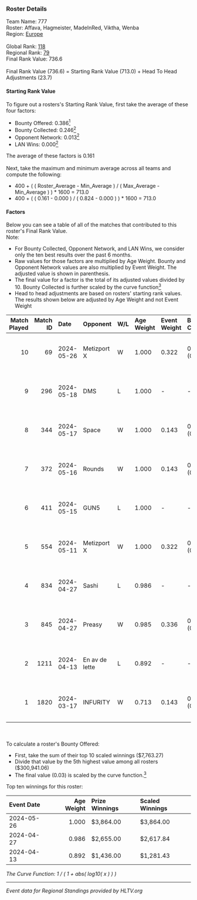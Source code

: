 ### Roster Details<br />
Team Name: 777<br />
Roster: Affava, Hagmeister, MadeInRed, Viktha, Wenba<br />
Region: [Europe]( ../standings_europe.md)<br />
<br />
Global Rank: [118](../standings_global.md)<br />
Regional Rank: [79]( ../standings_europe.md)<br />
Final Rank Value:  736.6<br />
<br />
Final Rank Value (736.6) = Starting Rank Value (713.0) + Head To Head Adjustments (23.7)<br />

#### Starting Rank Value<br />
To figure out a rosters's Starting Rank Value, first take the average of these four factors:<br />
- Bounty Offered: 0.386[<sup>1</sup>](#table2)
- Bounty Collected: 0.246[<sup>2</sup>](#table1)
- Opponent Network: 0.013[<sup>2</sup>](#table1)
- LAN Wins: 0.000[<sup>2</sup>](#table1)

The average of these factors is 0.161<br />
<br />
Next, take the maximum and minimum average across all teams and compute the following:<br />
- 400 + ( ( Roster_Average - Min_Average ) / ( Max_Average - Min_Average ) ) * 1600 = 713.0
- 400 + ( ( 0.161 - 0.000 ) / ( 0.824 - 0.000 ) ) * 1600 = 713.0


#### Factors<br />
Below you can see a table of all of the matches that contributed to this roster's Final Rank Value.<br />
Note:<br />

- For Bounty Collected, Opponent Network, and LAN Wins, we consider only the ten best results over the past 6 months.
- Raw values for those factors are multiplied by Age Weight. Bounty and Opponent Network values are also multiplied by Event Weight. The adjusted value is shown in parenthesis.
- The final value for a factor is the total of its adjusted values divided by 10. Bounty Collected is further scaled by the curve function[<sup>3</sup>](#curveFunction)
- Head to head adjustments are based on rosters' starting rank values. The results shown below are adjusted by Age Weight and not Event Weight
<span id="table1"></span><br />


| Match Played | Match ID | Date       | Opponent       | W/L | Age Weight | Event Weight | Bounty Collected | Opponent Network | LAN Wins  | H2H Adj. | Roster                                       |
| -: | -: | :- | :- | :- | :- | :- | :- | :- | :- | -: | :- |
|           10 |       69 | 2024-05-26 | Metizport X    | W   | 1.000      | 0.322        | 0.008 (0.002)    | 0.041 (0.013)    | 0 (0.000) |    12.31 | Affava, Hagmeister, MadeInRed, Viktha, Wenba |
|            9 |      296 | 2024-05-18 | DMS            | L   | 1.000      | -            | -                | -                | -         |   -14.50 | Affava, Hagmeister, MadeInRed, Viktha, Wenba |
|            8 |      344 | 2024-05-17 | Space          | W   | 1.000      | 0.143        | 0.007 (0.001)    | 0.437 (0.062)    | 0 (0.000) |    19.81 | Affava, Hagmeister, MadeInRed, Viktha, Wenba |
|            7 |      372 | 2024-05-16 | Rounds         | W   | 1.000      | 0.143        | 0.000 (0.000)    | 0.000 (0.000)    | 0 (0.000) |     4.42 | Affava, Hagmeister, MadeInRed, Viktha, Wenba |
|            6 |      411 | 2024-05-15 | GUN5           | L   | 1.000      | -            | -                | -                | -         |   -16.12 | Affava, Hagmeister, MadeInRed, Viktha, Wenba |
|            5 |      554 | 2024-05-11 | Metizport X    | W   | 1.000      | 0.322        | 0.008 (0.002)    | 0.041 (0.013)    | 0 (0.000) |    12.45 | Affava, Hagmeister, MadeInRed, Viktha, Wenba |
|            4 |      834 | 2024-04-27 | Sashi          | L   | 0.986      | -            | -                | -                | -         |    -2.38 | Affava, Hagmeister, MadeInRed, Viktha, Wenba |
|            3 |      845 | 2024-04-27 | Preasy         | W   | 0.985      | 0.336        | 0.008 (0.003)    | 0.122 (0.040)    | 0 (0.000) |    17.30 | Affava, Hagmeister, MadeInRed, Viktha, Wenba |
|            2 |     1211 | 2024-04-13 | En av de lette | L   | 0.892      | -            | -                | -                | -         |   -12.92 | Affava, Hagmeister, MadeInRed, Viktha, Wenba |
|            1 |     1820 | 2024-03-17 | INFURITY       | W   | 0.713      | 0.143        | 0.000 (0.000)    | 0.000 (0.000)    | 0 (0.000) |     3.28 | Affava, Hagmeister, MadeInRed, Viktha, Wenba |

<br />
<span id="table2"></span><br />
To calculate a roster's Bounty Offered:<br />

- First, take the sum of their top 10 scaled winnings ($7,763.27)
- Divide that value by the 5th highest value among all rosters ($300,941.06)
- The final value (0.03) is scaled by the curve function.[<sup>3</sup>](#curveFunction)

Top ten winnings for this roster:<br />

| Event Date | Age Weight | Prize Winnings | Scaled Winnings |
| :- | -: | :- | :- |
| 2024-05-26 |      1.000 | $3,864.00      | $3,864.00       |
| 2024-04-27 |      0.986 | $2,655.00      | $2,617.84       |
| 2024-04-13 |      0.892 | $1,436.00      | $1,281.43       |


<span id="curveFunction"></span>_The Curve Function: 1 / ( 1 + abs( log10( x ) ) )_<br />

---
_Event data for Regional Standings provided by HLTV.org_<br />

